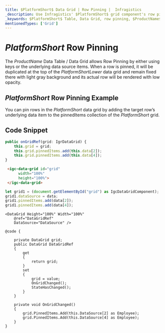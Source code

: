 ```yaml
---
title: $PlatformShort$ Data Grid | Row Pinning |  Infragistics
_description: Use Infragistics' $PlatformShort$ grid component's row pinning feature in order to lock row change row order with a rich and easy to use API. Check out $ProductName$ table demos!
_keywords: $PlatformShort$ Table, Data Grid, row pinning, $ProductName$, Infragistics
mentionedTypes: ['Grid']
---
```


# $PlatformShort$ Row Pinning

 The $ProductName$ Data Table / Data Grid allows Row Pinning by either using keys or the underlying data source items. When a row is pinned, it will be duplicated at the top of the $PlatformShortLower$ data grid and remain fixed there with light gray background and its actual row will be rendered with low opacity.

## $PlatformShort$ Row Pinning Example


<code-view style="height: 600px" 
           data-demos-base-url="{environment:demosBaseUrl}" 
           iframe-src="{environment:demosBaseUrl}/grids/data-grid-row-pinning" 
           alt="$PlatformShort$ Row Pinning Example" 
           github-src="grids/data-grid/row-pinning">
</code-view>

<div class="divider--half"></div>

You can pin rows in the $PlatformShort$ data grid by adding the target row’s underlying data item to the pinnedItems collection of the $PlatformShort$ grid.

## Code Snippet

```ts
public onGridRef(grid: IgrDataGrid) {
    this.grid = grid;
    this.grid.pinnedItems.add(this.data[2]);
    this.grid.pinnedItems.add(this.data[4]);
}
```

```html
 <igc-data-grid id="grid"
      width="100%"
      height="100%">
 </igc-data-grid>
```

```ts
let grid1 = (document.getElementById("grid") as IgcDataGridComponent);
grid1.dataSource = data;
grid1.pinnedItems.add(data[2]);
grid1.pinnedItems.add(data[4]);
```

```razor
<DataGrid Height="100%" Width="100%"
    @ref="DataGridRef" 
    DataSource="DataSource" />  

@code {
    
    private DataGrid grid;
    public DataGrid DataGridRef
    {
        get
        {
            return grid;
        }
        set
        {
            grid = value;
            OnGridChanged();
            StateHasChanged();
        }
    }

    private void OnGridChanged()
    {
        grid.PinnedItems.Add(this.DataSource[2] as Employee);
        grid.PinnedItems.Add(this.DataSource[4] as Employee);
    }
}
```
